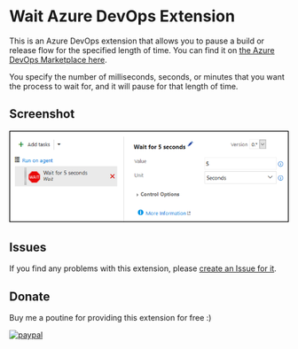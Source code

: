 # Wait Azure DevOps Extension

This is an Azure DevOps extension that allows you to pause a build or release flow for the specified length of time. You can find it on [the Azure DevOps Marketplace here][AzureDevOpsMarketplaceExtensionUrl].

You specify the number of milliseconds, seconds, or minutes that you want the process to wait for, and it will pause for that length of time.

## Screenshot

![Screenshot][ScreenshotImage]

## Issues

If you find any problems with this extension, please [create an Issue for it][GitHubIssuesUrl].

## Donate

Buy me a poutine for providing this extension for free :)

[![paypal](https://www.paypalobjects.com/en_US/i/btn/btn_donateCC_LG.gif)](https://www.paypal.com/cgi-bin/webscr?cmd=_s-xclick&hosted_button_id=CZP8CU53RJ29W)

<!-- Links -->
[ScreenshotImage]: src/Images/Screenshot.png
[AzureDevOpsMarketplaceExtensionUrl]: https://marketplace.visualstudio.com/items?itemName=deadlydog.WaitBuildAndReleaseTask
[GitHubIssuesUrl]: https://github.com/deadlydog/AzureDevOps.Wait/issues